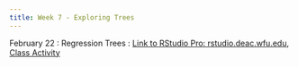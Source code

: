 ```yaml
---
title: Week 7 - Exploring Trees
---
```


February 22
: Regression Trees
  : [Link to RStudio Pro: rstudio.deac.wfu.edu](https://rstudio.deac.wfu.edu/), [Class Activity](https://sta175.github.io/class_activities/STA175_Activity7.html)
  
